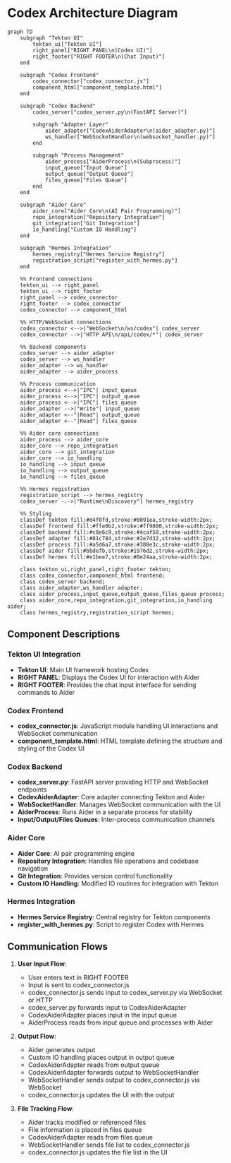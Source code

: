 # Codex Architecture Diagram

```mermaid
graph TD
    subgraph "Tekton UI"
        tekton_ui["Tekton UI"]
        right_panel["RIGHT PANEL\n(Codex UI)"]
        right_footer["RIGHT FOOTER\n(Chat Input)"]
    end

    subgraph "Codex Frontend"
        codex_connector["codex_connector.js"]
        component_html["component_template.html"]
    end

    subgraph "Codex Backend"
        codex_server["codex_server.py\n(FastAPI Server)"]
        
        subgraph "Adapter Layer"
            aider_adapter["CodexAiderAdapter\n(aider_adapter.py)"]
            ws_handler["WebSocketHandler\n(websocket_handler.py)"]
        end
        
        subgraph "Process Management"
            aider_process["AiderProcess\n(Subprocess)"]
            input_queue["Input Queue"]
            output_queue["Output Queue"]
            files_queue["Files Queue"]
        end
    end

    subgraph "Aider Core"
        aider_core["Aider Core\n(AI Pair Programming)"]
        repo_integration["Repository Integration"]
        git_integration["Git Integration"]
        io_handling["Custom IO Handling"]
    end

    subgraph "Hermes Integration"
        hermes_registry["Hermes Service Registry"]
        registration_script["register_with_hermes.py"]
    end

    %% Frontend connections
    tekton_ui --> right_panel
    tekton_ui --> right_footer
    right_panel --> codex_connector
    right_footer --> codex_connector
    codex_connector --> component_html

    %% HTTP/WebSocket connections
    codex_connector <-->|"WebSocket\n/ws/codex"| codex_server
    codex_connector -->|"HTTP API\n/api/codex/*"| codex_server

    %% Backend components
    codex_server --> aider_adapter
    codex_server --> ws_handler
    aider_adapter --> ws_handler
    aider_adapter --> aider_process

    %% Process communication
    aider_process <-->|"IPC"| input_queue
    aider_process <-->|"IPC"| output_queue
    aider_process <-->|"IPC"| files_queue
    aider_adapter -->|"Write"| input_queue
    aider_adapter <--"|Read"| output_queue
    aider_adapter <--"|Read"| files_queue

    %% Aider core connections
    aider_process --> aider_core
    aider_core --> repo_integration
    aider_core --> git_integration
    aider_core --> io_handling
    io_handling --> input_queue
    io_handling --> output_queue
    io_handling --> files_queue

    %% Hermes registration
    registration_script --> hermes_registry
    codex_server -.->|"Runtime\nDiscovery"| hermes_registry

    %% Styling
    classDef tekton fill:#d4f0fd,stroke:#0091ea,stroke-width:2px;
    classDef frontend fill:#ffe0b2,stroke:#ff9800,stroke-width:2px;
    classDef backend fill:#c8e6c9,stroke:#4caf50,stroke-width:2px;
    classDef adapter fill:#81c784,stroke:#2e7d32,stroke-width:2px;
    classDef process fill:#a5d6a7,stroke:#388e3c,stroke-width:2px;
    classDef aider fill:#bbdefb,stroke:#1976d2,stroke-width:2px;
    classDef hermes fill:#e1bee7,stroke:#8e24aa,stroke-width:2px;

    class tekton_ui,right_panel,right_footer tekton;
    class codex_connector,component_html frontend;
    class codex_server backend;
    class aider_adapter,ws_handler adapter;
    class aider_process,input_queue,output_queue,files_queue process;
    class aider_core,repo_integration,git_integration,io_handling aider;
    class hermes_registry,registration_script hermes;
```

## Component Descriptions

### Tekton UI Integration
- **Tekton UI**: Main UI framework hosting Codex
- **RIGHT PANEL**: Displays the Codex UI for interaction with Aider
- **RIGHT FOOTER**: Provides the chat input interface for sending commands to Aider

### Codex Frontend
- **codex_connector.js**: JavaScript module handling UI interactions and WebSocket communication
- **component_template.html**: HTML template defining the structure and styling of the Codex UI

### Codex Backend
- **codex_server.py**: FastAPI server providing HTTP and WebSocket endpoints
- **CodexAiderAdapter**: Core adapter connecting Tekton and Aider
- **WebSocketHandler**: Manages WebSocket communication with the UI
- **AiderProcess**: Runs Aider in a separate process for stability
- **Input/Output/Files Queues**: Inter-process communication channels

### Aider Core
- **Aider Core**: AI pair programming engine
- **Repository Integration**: Handles file operations and codebase navigation
- **Git Integration**: Provides version control functionality
- **Custom IO Handling**: Modified IO routines for integration with Tekton

### Hermes Integration
- **Hermes Service Registry**: Central registry for Tekton components
- **register_with_hermes.py**: Script to register Codex with Hermes

## Communication Flows

1. **User Input Flow**:
   - User enters text in RIGHT FOOTER
   - Input is sent to codex_connector.js
   - codex_connector.js sends input to codex_server.py via WebSocket or HTTP
   - codex_server.py forwards input to CodexAiderAdapter
   - CodexAiderAdapter places input in the input queue
   - AiderProcess reads from input queue and processes with Aider
   
2. **Output Flow**:
   - Aider generates output
   - Custom IO handling places output in output queue
   - CodexAiderAdapter reads from output queue
   - CodexAiderAdapter forwards output to WebSocketHandler
   - WebSocketHandler sends output to codex_connector.js via WebSocket
   - codex_connector.js updates the UI with the output

3. **File Tracking Flow**:
   - Aider tracks modified or referenced files
   - File information is placed in files queue
   - CodexAiderAdapter reads from files queue
   - WebSocketHandler sends file list to codex_connector.js
   - codex_connector.js updates the file list in the UI